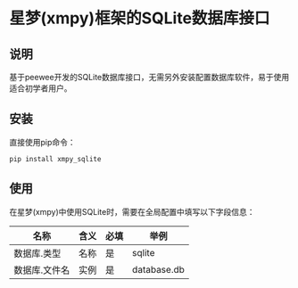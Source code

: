 # 星梦(xmpy)框架的SQLite数据库接口

## 说明

基于peewee开发的SQLite数据库接口，无需另外安装配置数据库软件，易于使用适合初学者用户。

## 安装

直接使用pip命令：

```
pip install xmpy_sqlite
```

## 使用

在星梦(xmpy)中使用SQLite时，需要在全局配置中填写以下字段信息：

| 名称      | 含义 | 必填 | 举例        |
|---------| ---- | ---- | ----------- |
| 数据库.类型  | 名称 | 是   | sqlite      |
| 数据库.文件名 | 实例 | 是   | database.db |

